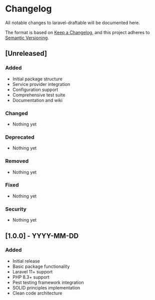 # Changelog

All notable changes to laravel-draftable will be documented here.

The format is based on [Keep a Changelog](https://keepachangelog.com/en/1.0.0/),
and this project adheres to [Semantic Versioning](https://semver.org/spec/v2.0.0.html).

## [Unreleased]

### Added
- Initial package structure
- Service provider integration
- Configuration support
- Comprehensive test suite
- Documentation and wiki

### Changed
- Nothing yet

### Deprecated
- Nothing yet

### Removed
- Nothing yet

### Fixed
- Nothing yet

### Security
- Nothing yet

## [1.0.0] - YYYY-MM-DD

### Added
- Initial release
- Basic package functionality
- Laravel 11+ support
- PHP 8.3+ support
- Pest testing framework integration
- SOLID principles implementation
- Clean code architecture
